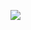 ![](https://github.com/jackkii/python_try/blob/master/%E5%85%A8%E6%8E%92%E5%88%97%E6%B7%B1%E5%BA%A6%E6%90%9C%E7%B4%A2/%E6%B7%B1%E5%BA%A6%E6%90%9C%E7%B4%A2.PNG)
